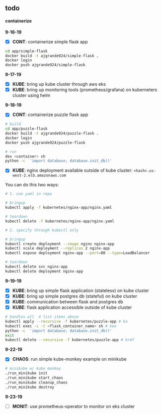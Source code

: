 ## todo

#### containerize

**9-16-19**
  
  - [x] **CONT**: containerize simple flask app
  
  ```sh
  cd app/simple-flask
  docker build -t ajgrande924/simple-flask .
  docker login
  docker push ajgrande924/simple-flask
  ```

**9-17-19**

  - [x] **KUBE**: bring up kube cluster through aws eks
  - [x] **KUBE**: bring up monitoring tools (prometheus/grafana) on kuberneters cluster using helm

**9-18-19**

  - [x] **CONT**: containerize puzzle flask app

  ```sh
  # build
  cd app/puzzle-flask
  docker build -t ajgrande924/puzzle-flask .
  docker login
  docker push ajgrande924/puzzle-flask

  # run
  dex <container> sh
  python -c  'import database; database.init_db()'
  ```

  - [x] **KUBE**: nginx deployment available outside of kube cluster: `<hash>.us-west-2.elb.amazonaws.com`

  You can do this two ways:

  ```sh
  # 1. use yaml in repo
  
  # bringup
  kubectl apply -f kubernetes/nginx-app/nginx.yaml
  
  # teardown
  kubectl delete -f kubernetes/nginx-app/nginx.yaml

  # 2. specify through kubectl only
  
  # bringup
  kubectl create deployment --image nginx nginx-app
  kubectl scale deployment --replicas 2 nginx-app
  kubectl expose deployment nginx-app --port=80 --type=LoadBalancer
  
  # teardown
  kubectl delete svc nginx-app
  kubectl delete deployment nginx-app
  ```

**9-19-19**
  
  - [x] **KUBE**: bring up simple flask application (stateless) on kube cluster
  - [x] **KUBE**: bring up simple postgres db (stateful) on kube cluster
  - [x] **KUBE**: communication between flask and postgres db
  - [x] **KUBE**: flask application accessible outside of kube cluster

  ```sh
  # handles all  4 list items above
  kubectl apply --recursive -f kubernetes/puzzle-app # ka
  kubectl exec -i -t <flask_container_name> sh # kex
  python -c  'import database; database.init_db()'
  exit
  kubectl delete --recursive -f kubernetes/puzzle-app # krmf
  ```

**9-22-19**

  - [x] **CHAOS**: run simple kube-monkey example on minikube

  ```sh
  # minikube w/ kube monkey
  ./run_minikube init
  ./run_minikube start_chaos
  ./run_minikube cleanup_chaos
  ./run_minikube destroy
  ```

**9-23-19**

  - [ ] **MONIT**: use prometheus-operator to monitor on eks cluster
